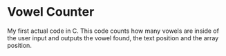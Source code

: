 # Vowel Counter
My first actual code in C. This code counts how many vowels are inside of the user input and outputs the vowel found, the text position and the array position.
